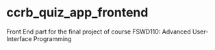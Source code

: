 # ccrb_quiz_app_frontend
Front End part for the final project of course FSWD110: Advanced User-Interface Programming
